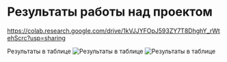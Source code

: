 # Результаты работы над проектом
https://colab.research.google.com/drive/1kVJJYFOpJ593ZY7T8DhghY_rWtehScrc?usp=sharing

Результаты в таблице
![Результаты в таблице](https://github.com/LinaFoxler/hse23_hw2/blob/main/1.png)
![Результаты в таблице](https://github.com/LinaFoxler/hse23_hw2/blob/main/2.png)
